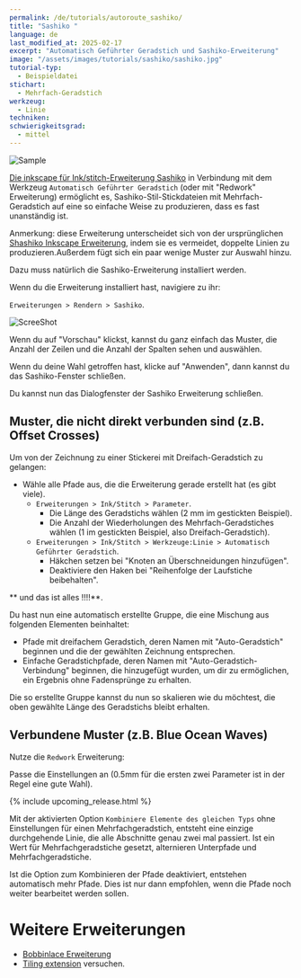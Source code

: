 ```yaml
---
permalink: /de/tutorials/autoroute_sashiko/
title: "Sashiko "
language: de
last_modified_at: 2025-02-17
excerpt: "Automatisch Geführter Geradstich und Sashiko-Erweiterung"
image: "/assets/images/tutorials/sashiko/sashiko.jpg"
tutorial-typ:
  - Beispieldatei
stichart:
  - Mehrfach-Geradstich
werkzeug:
  - Linie
techniken:
schwierigkeitsgrad: 
  - mittel
---
```



![Sample](/assets/images/tutorials/sashiko/sashiko.jpg)

[Die inkscape  für Ink/stitch-Erweiterung Sashiko](https://gitlab.com/kaalleen/sashiko-inkscape-extension) in Verbindung mit dem Werkzeug  `Automatisch Geführter Geradstich` (oder  mit "Redwork" Erweiterung) ermöglicht es, Sashiko-Stil-Stickdateien mit Mehrfach-Geradstich auf eine so einfache Weise zu produzieren, dass es fast unanständig ist.

Anmerkung: diese Erweiterung unterscheidet sich von der ursprünglichen [Shashiko Inkscape Erweiterung](https://inkscape.org/~FractalLotus/%E2%98%85sashiko-stitching-patterns), indem sie es vermeidet, doppelte Linien zu produzieren.Außerdem fügt sich ein paar wenige Muster zur Auswahl hinzu.

Dazu muss natürlich die Sashiko-Erweiterung installiert werden. 

Wenn du die Erweiterung installiert hast, navigiere zu ihr:

`Erweiterungen > Rendern > Sashiko`. 

![ScreeShot](/assets/images/tutorials/sashiko/Sashiko1.jpg)

Wenn du auf "Vorschau" klickst, kannst du ganz einfach das Muster, die Anzahl der Zeilen und die Anzahl der Spalten sehen und auswählen.

Wenn du deine Wahl getroffen hast, klicke auf "Anwenden", dann kannst du das Sashiko-Fenster schließen.

Du kannst nun das Dialogfenster der Sashiko Erweiterung schließen.

## Muster, die nicht direkt verbunden sind (z.B. Offset Crosses)

Um von der Zeichnung zu einer Stickerei mit Dreifach-Geradstich zu gelangen:
* Wähle alle Pfade aus, die die Erweiterung gerade erstellt hat (es gibt viele).
  * `Erweiterungen > Ink/Stitch > Parameter`. 
    * Die Länge des Geradstichs wählen (2 mm im gestickten Beispiel).
     * Die Anzahl der Wiederholungen des Mehrfach-Geradstiches wählen (1 im gestickten Beispiel, also Dreifach-Geradstich).
  * `Erweiterungen > Ink/Stitch > Werkzeuge:Linie > Automatisch Geführter Geradstich`. 
    * Häkchen setzen bei "Knoten an Überschneidungen hinzufügen".
    * Deaktiviere den Haken bei "Reihenfolge der Laufstiche beibehalten".

** und das ist alles !!!!**.

 
Du hast nun eine automatisch erstellte Gruppe, die eine Mischung aus folgenden Elementen beinhaltet:
* Pfade mit dreifachem Geradstich, deren Namen mit "Auto-Geradstich" beginnen und die der gewählten Zeichnung entsprechen.
* Einfache Geradstichpfade, deren Namen mit "Auto-Geradstich-Verbindung" beginnen, die hinzugefügt wurden, um dir zu ermöglichen, ein Ergebnis ohne Fadensprünge zu erhalten.

Die so erstellte Gruppe kannst du nun so skalieren wie du möchtest, die oben gewählte Länge des Geradstichs bleibt erhalten. 

## Verbundene Muster (z.B. Blue Ocean Waves)

Nutze die `Redwork` Erweiterung:

Passe die Einstellungen an (0.5mm für die ersten zwei Parameter ist in der Regel eine gute Wahl).

{% include upcoming_release.html %}

Mit der aktivierten Option `Kombiniere Elemente des gleichen Typs` ohne Einstellungen für einen Mehrfachgeradstich, entsteht eine einzige durchgehende Linie, die alle Abschnitte genau zwei mal passiert.
Ist ein Wert für Mehrfachgeradstiche gesetzt, alternieren Unterpfade und Mehrfachgeradstiche.

Ist die Option zum Kombinieren der Pfade deaktiviert, entstehen automatisch mehr Pfade. Dies ist nur dann empfohlen, wenn die Pfade noch weiter bearbeitet werden sollen.

# Weitere Erweiterungen

* [Bobbinlace Erweiterung](https://d-bl.github.io/inkscape-bobbinlace)
* [Tiling extension](https://inkscape.org/fr/~cwant/%E2%98%85inkscape-tiling-extension+2) versuchen.
